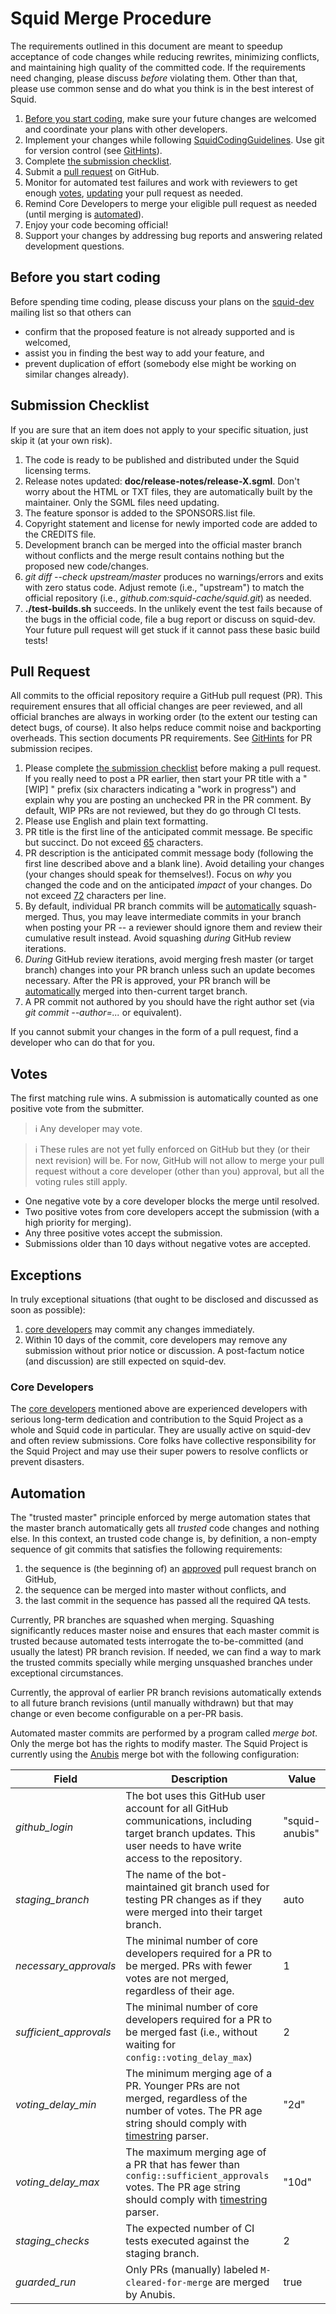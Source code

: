 ---
---
# Squid Merge Procedure

The requirements outlined in this document are meant to speedup
acceptance of code changes while reducing rewrites, minimizing
conflicts, and maintaining high quality of the committed code. If the
requirements need changing, please discuss *before* violating them.
Other than that, please use common sense and do what you think is in the
best interest of Squid.

1. [Before you start coding](#before-you-start-coding), make sure
    your future changes are welcomed and coordinate your plans with
    other developers.
2. Implement your changes while following
    [SquidCodingGuidelines](/DeveloperResources/SquidCodingGuidelines).
    Use git for version control (see [GitHints](/DeveloperResources/GitHints)).
3. Complete [the submission checklist](#submission-checklist).
4. Submit a [pull request](#pull-request) on GitHub.
5. Monitor for automated test failures and work with reviewers to get
    enough [votes](#votes),
    [updating](/GitHints#update-a-previously-submitted-pull-request)
    your pull request as needed.
6. Remind Core Developers to merge your eligible pull request as needed
    (until merging is [automated]((#automation))).
7. Enjoy your code becoming official\!
8. Support your changes by addressing bug reports and answering related
    development questions.

## Before you start coding

Before spending time coding, please discuss your plans on the
[squid-dev](http://www.squid-cache.org/Support/mailing-lists.html#squid-dev)
mailing list so that others can

- confirm that the proposed feature is not already supported and is
    welcomed,
- assist you in finding the best way to add your feature, and
- prevent duplication of effort (somebody else might be working on
    similar changes already).

## Submission Checklist

If you are sure that an item does not apply to your specific situation,
just skip it (at your own risk).

1. The code is ready to be published and distributed under the Squid
    licensing terms.
2. Release notes updated: **doc/release-notes/release-X.sgml**. Don't
    worry about the HTML or TXT files, they are automatically built by
    the maintainer. Only the SGML files need updating.
3. The feature sponsor is added to the SPONSORS.list file.
4. Copyright statement and license for newly imported code are added to
    the CREDITS file.
5. Development branch can be merged into the official master branch
    without conflicts and the merge result contains nothing but the
    proposed new code/changes.
6. *git diff --check upstream/master* produces no warnings/errors and
    exits with zero status code. Adjust remote (i.e., "upstream") to
    match the official repository (i.e., *github.com:squid-cache/squid.git*)
    as needed.
7. **./test-builds.sh** succeeds. In the unlikely event the test fails
    because of the bugs in the official code, file a bug report or
    discuss on squid-dev. Your future pull request will get stuck if it
    cannot pass these basic build tests\!

## Pull Request

All commits to the official repository require a GitHub pull request
(PR). This requirement ensures that all official changes are peer
reviewed, and all official branches are always in working order (to the
extent our testing can detect bugs, of course). It also helps reduce
commit noise and backporting overheads. This section documents PR
requirements. See [GitHints](/DeveloperResources/GitHints)
for PR submission recipes.

1. Please complete [the submission checklist](#submission-checklist)
    before making a pull request. If you really need to post a PR
    earlier, then start your PR title with a "\[WIP\] " prefix (six
    characters indicating a "work in progress") and explain why you are
    posting an unchecked PR in the PR comment. By default, WIP PRs are
    not reviewed, but they do go through CI tests.
2. Please use English and plain text formatting.
3. PR title is the first line of the anticipated commit message. Be
    specific but succinct. Do not exceed
    [65](https://github.com/measurement-factory/anubis#commit-message)
    characters.
4. PR description is the anticipated commit message body (following the
    first line described above and a blank line). Avoid detailing your
    changes (your changes should speak for themselves\!). Focus on *why*
    you changed the code and on the anticipated *impact* of your
    changes. Do not exceed
    [72](https://github.com/measurement-factory/anubis#commit-message)
    characters per line.
5. By default, individual PR branch commits will be
    [automatically]((#automation)) squash-merged. Thus, you may leave
    intermediate commits in your branch when posting your PR -- a
    reviewer should ignore them and review their cumulative result
    instead. Avoid squashing *during* GitHub review iterations.
6. *During* GitHub review iterations, avoid merging fresh master (or
    target branch) changes into your PR branch unless such an update
    becomes necessary. After the PR is approved, your PR branch will be
    [automatically]((#automation)) merged into then-current target branch.
7. A PR commit not authored by you should have the right author set
    (via *git commit --author=...* or equivalent).

If you cannot submit your changes in the form of a pull request, find a
developer who can do that for you.

## Votes

The first matching rule wins. A submission is automatically counted as
one positive vote from the submitter.

> :information_source:
    Any developer may vote.

> :information_source:
    These rules are not yet fully enforced on GitHub but they (or their
    next revision) will be. For now, GitHub will not allow to merge your
    pull request without a core developer (other than you) approval, but
    all the voting rules still apply.

- One negative vote by a core developer blocks the merge until
    resolved.
- Two positive votes from core developers accept the submission (with
    a high priority for merging).
- Any three positive votes accept the submission.
- Submissions older than 10 days without negative votes are accepted.

## Exceptions

In truly exceptional situations (that ought to be disclosed and
discussed as soon as possible):

1. [core developers](/WhoWeAre) may commit any changes immediately.
2. Within 10 days of the commit, core developers may remove any
    submission without prior notice or discussion. A post-factum notice
    (and discussion) are still expected on squid-dev.

### Core Developers

The [core developers](/WhoWeAre)
mentioned above are experienced developers with serious long-term
dedication and contribution to the Squid Project as a whole and Squid
code in particular. They are usually active on squid-dev and often
review submissions. Core folks have collective responsibility for the
Squid Project and may use their super powers to resolve conflicts or
prevent disasters.

## Automation

The "trusted master" principle enforced by merge automation states that
the master branch automatically gets all *trusted* code changes and
nothing else. In this context, an trusted code change is, by definition,
a non-empty sequence of git commits that satisfies the following
requirements:

1. the sequence is (the beginning of) an [approved](#Votes) pull
    request branch on GitHub,
2. the sequence can be merged into master without conflicts, and
3. the last commit in the sequence has passed all the required QA
    tests.

Currently, PR branches are squashed when merging. Squashing
significantly reduces master noise and ensures that each master commit
is trusted because automated tests interrogate the to-be-committed (and
usually the latest) PR branch revision. If needed, we can find a way to
mark the trusted commits specially while merging unsquashed branches
under exceptional circumstances.

Currently, the approval of earlier PR branch revisions automatically
extends to all future branch revisions (until manually withdrawn) but
that may change or even become configurable on a per-PR basis.

Automated master commits are performed by a program called *merge bot*.
Only the merge bot has the rights to modify master. The Squid Project is
currently using the
[Anubis](https://github.com/measurement-factory/anubis#readme) merge bot
with the following configuration:

| Field | Description | Value |
| ----- | ----------- | ----- |
| *github_login* | The bot uses this GitHub user account for all GitHub communications, including target branch updates. This user needs to have write access to the repository. | "squid-anubis" |
| *staging_branch* | The name of the bot-maintained git branch used for testing PR changes as if they were merged into their target branch. | auto |
| *necessary_approvals* | The minimal number of core developers required for a PR to be merged. PRs with fewer votes are not merged, regardless of their age. | 1 |
| *sufficient_approvals* | The minimal number of core developers required for a PR to be merged fast (i.e., without waiting for `config::voting_delay_max`) | 2 |
| *voting_delay_min* | The minimum merging age of a PR. Younger PRs are not merged, regardless of the number of votes. The PR age string should comply with [timestring](https://github.com/mike182uk/timestring) parser. | "2d" |
| *voting_delay_max* | The maximum merging age of a PR that has fewer than `config::sufficient_approvals` votes. The PR age string should comply with [timestring](https://github.com/mike182uk/timestring) parser. | "10d" |
| *staging_checks* | The expected number of CI tests executed against the staging branch. | 2 |
| *guarded_run* | Only PRs (manually) labeled `M-cleared-for-merge` are merged by Anubis. | true |
